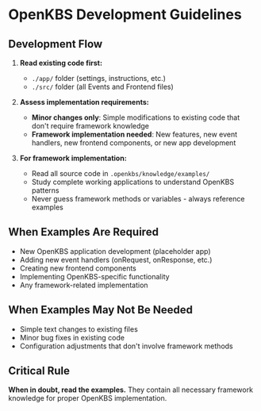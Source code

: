 # OpenKBS Development Guidelines

## Development Flow

1. **Read existing code first:**
   - `./app/` folder (settings, instructions, etc.)
   - `./src/` folder (all Events and Frontend files)

2. **Assess implementation requirements:**
   - **Minor changes only**: Simple modifications to existing code that don't require framework knowledge
   - **Framework implementation needed**: New features, new event handlers, new frontend components, or new app development

3. **For framework implementation:**
   - Read all source code in `.openkbs/knowledge/examples/`
   - Study complete working applications to understand OpenKBS patterns
   - Never guess framework methods or variables - always reference examples

## When Examples Are Required

- New OpenKBS application development (placeholder app)
- Adding new event handlers (onRequest, onResponse, etc.)
- Creating new frontend components
- Implementing OpenKBS-specific functionality
- Any framework-related implementation

## When Examples May Not Be Needed

- Simple text changes to existing files
- Minor bug fixes in existing code
- Configuration adjustments that don't involve framework methods

## Critical Rule

**When in doubt, read the examples.** They contain all necessary framework knowledge for proper OpenKBS implementation.